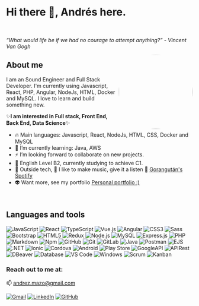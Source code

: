 # Hi there 👋, Andrés here.
<!--
**andrezmazo/andrezmazo** is a ✨ _special_ ✨ repository because its `README.md` (this file) appears on your GitHub profile.
-->
<br/>

 _“What would life be if we had no courage to attempt anything?” - Vincent Van Gogh_


<img align="right" width=200px alt="Me" style="border-radius: 100px;"  src="https://media.giphy.com/media/v1.Y2lkPTc5MGI3NjExMmk0a2pmZWV6aGk1cmhhanBhOXZuOHp3d2tmbmo3dnhwZmJlZzBxNiZlcD12MV9pbnRlcm5hbF9naWZfYnlfaWQmY3Q9Zw/7NoNw4pMNTvgc/giphy.gif" />

## About me

I am an Sound Engineer and Full Stack Developer. I'm currently using Javascript, React, PHP, Angular, NodeJs, HTML, Docker and MySQL. I love to learn and build something new.

✨**I am interested in Full stack, Front End, Back End, Data Science**✨

- 🔥 Main languages: Javascript, React, NodeJs, HTML, CSS, Docker and MySQL
- 🌱 I’m currently learning: Java, AWS 
- ⚡ I’m looking forward to collaborate on new projects.
- 📓 English Level B2, currently studying to achieve C1. 
- 🏁 Outside tech, 🎵 I like to make music, give it a listen 🦧  <a style="italic" href="https://open.spotify.com/intl-es/artist/7srZcgiwUcpVzUV5mMzrr1?si=0bIN9JekTLOQ2HIqm1idRA">Gorangután's Spotify</a>
- 👽 Want more, see my portfolio  <a style="italic" href="https://andrezmazo.github.io/portfolio/">Personal portfolio :)</a>
<br/>

## Languages and tools

![JavaScript](https://img.shields.io/badge/-JavaScript-F7DF1E?style=flat-square&logo=javascript&logoColor=ffffff)
![React](https://img.shields.io/badge/-React-61DAFB?style=flat-square&logo=react&logoColor=ffffff)
![TypeScript](https://img.shields.io/badge/-TypeScript-3178C6?style=flat-square&logo=typescript&logoColor=ffffff)
![Vue.js](https://img.shields.io/badge/-Vue.js-4FC08D?style=flat-square&logo=vue.js&logoColor=ffffff)
![Angular](https://img.shields.io/badge/-Angular-DD0031?style=flat-square&logo=angular&logoColor=ffffff)
![CSS3](https://img.shields.io/badge/-CSS3-1572B6?style=flat-square&logo=css3&logoColor=ffffff)
![Sass](https://img.shields.io/badge/-Sass-CC6699?style=flat-square&logo=sass&logoColor=ffffff)
![Bootstrap](https://img.shields.io/badge/-Bootstrap-563D7C?style=flat-square&logo=bootstrap&logoColor=ffffff)
![HTML5](https://img.shields.io/badge/-HTML5-E34F26?style=flat-square&logo=html5&logoColor=ffffff)
![Redux](https://img.shields.io/badge/-Redux-764ABC?style=flat-square&logo=redux&logoColor=ffffff)
![Node.js](https://img.shields.io/badge/-Node.js-339933?style=flat-square&logo=node.js&logoColor=ffffff)
![MySQL](https://img.shields.io/badge/-MySQL-4479A1?style=flat-square&logo=mysql&logoColor=ffffff)
![Express.js](https://img.shields.io/badge/-Express.js-000000?style=flat-square&logo=express&logoColor=ffffff)
![PHP](https://img.shields.io/badge/-PHP-777BB4?style=flat-square&logo=php&logoColor=ffffff)
![Markdown](https://img.shields.io/badge/-Markdown-000000?style=flat-square&logo=markdown)
![Npm](https://img.shields.io/badge/-npm-CB3837?style=flat-square&logo=npm)
![GitHub](https://img.shields.io/badge/-GitHub-181717?style=flat-square&logo=github)
![Git](https://img.shields.io/badge/-Git-%23F05032?style=flat-square&logo=git&logoColor=%23ffffff)
![GitLab](https://img.shields.io/badge/-GitLab-FCA121?style=flat-square&logo=gitlab)
![Java](http://img.shields.io/badge/-Java-5B4638?style=flat-square&logo=java&logoColor=ffffff)
![Postman](https://img.shields.io/badge/Postman-FF6C37?style=flat-square&logo=postman&logoColor=ffffff)
![EJS](https://img.shields.io/badge/-EJS-8B4513?style=flat-square&logo=ejs&logoColor=ffffff)
![.NET](https://img.shields.io/badge/-.NET-512BD4?style=flat-square&logo=.net&logoColor=ffffff)
![Ionic](https://img.shields.io/badge/-Ionic-3880FF?style=flat-square&logo=ionic&logoColor=ffffff)
![Cordova](https://img.shields.io/badge/-Cordova-E8E8E8?style=flat-square&logo=apache-cordova&logoColor=000000)
![Android](https://img.shields.io/badge/-Android-3DDC84?style=flat-square&logo=android&logoColor=ffffff)
![Play Store](https://img.shields.io/badge/-Play%20Store-414141?style=flat-square&logo=google-play&logoColor=ffffff)
![GoogleAPI](https://img.shields.io/badge/Google%20API-4285F4?style=flat-square&logo=google&logoColor=ffffff)
![APIRest](https://img.shields.io/badge/API%20Rest-000000?style=flat-square&logo=rest&logoColor=ffffff)
![DBeaver](https://img.shields.io/badge/-DBeaver-000000?style=flat-square&logo=dbeaver&logoColor=ffffff)
![Database](https://img.shields.io/badge/-Database-003B57?style=flat-square&logo=database&logoColor=ffffff)
![VS Code](http://img.shields.io/badge/-VS%20Code-007ACC?style=flat-square&logo=visual-studio-code&logoColor=ffffff)
![Windows](http://img.shields.io/badge/-Windows-0078D6?style=flat-square&logo=windows&logoColor=ffffff)
![Scrum](https://img.shields.io/badge/-Scrum-6DB33F?style=flat-square&logo=scrum&logoColor=ffffff)
![Kanban](https://img.shields.io/badge/-Kanban-05122A?style=flat-square&logo=kanban&logoColor=ffffff)
<br/>

### Reach out to me at:

📫 <a href="mailto:andrez.mazo@gmail.com">andrez.mazo@gmail.com</a>
<br/>

<p align="left">
	<a href="mailto:andrez.mazo@gmail.com"><img img src="https://img.shields.io/badge/gmail-%23EA4335.svg?style=plastic&logo=gmail&logoColor=white" alt="Gmail"/></a>
	<a href="https://www.linkedin.com/in/andrezmazo/"><img src="https://img.shields.io/badge/linkedin-%230A66C2.svg?style=plastic&logo=linkedin&logoColor=white" alt="LinkedIn"/></a>
	<a href="https://github.com/andrezmazo"><img src="https://img.shields.io/badge/github-%23181717.svg?style=plastic&logo=github&logoColor=white" alt="GitHub"/></a>
</p>

